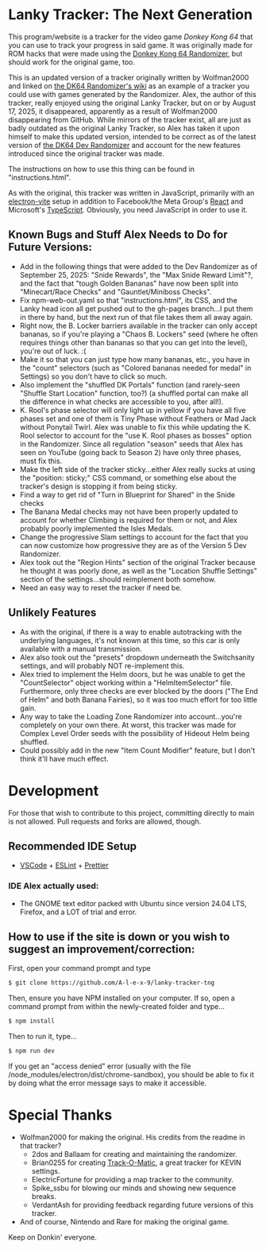 # Lanky Tracker: The Next Generation

This program/website is a tracker for the video game *Donkey Kong 64* that you can use to track your progress in said game. It was originally made for ROM hacks that were made using the [Donkey Kong 64 Randomizer](https://dk64randomizer.com/), but should work for the original game, too.

This is an updated version of a tracker originally written by Wolfman2000 and linked on [the DK64 Randomizer's wiki](https://dev.dk64randomizer.com/wiki/index.html?title=Trackers#lanky-tracker) as an example of a tracker you could use with games generated by the Randomizer. Alex, the author of this tracker, really enjoyed using the original Lanky Tracker, but on or by August 17, 2025, it disappeared, apparently as a result of Wolfman2000 disappearing from GitHub. While mirrors of the tracker exist, all are just as badly outdated as the original Lanky Tracker, so Alex has taken it upon himself to make this updated version, intended to be correct as of the latest version of [the DK64 Dev Randomizer](https://dev.dk64randomizer.com) and account for the new features introduced since the original tracker was made.

The instructions on how to use this thing can be found in "instructions.html".

As with the original, this tracker was written in JavaScript, primarily with an [electron-vite](https://electron-vite.org/) setup in addition to Facebook/the Meta Group's [React](https://reactjs.org/) and Microsoft's [TypeScript](https://www.typescriptlang.org/). Obviously, you need JavaScript in order to use it.

## Known Bugs and Stuff Alex Needs to Do for Future Versions:
- Add in the following things that were added to the Dev Randomizer as of September 25, 2025: "Snide Rewards", the "Max Snide Reward Limit"?, and the fact that "tough Golden Bananas" have now been split into "Minecart/Race Checks" and "Gauntlet/Miniboss Checks".
- Fix npm-web-out.yaml so that "instructions.html", its CSS, and the Lanky head icon all get pushed out to the gh-pages branch...I put them in there by hand, but the next run of that file takes them all away again.
- Right now, the B. Locker barriers available in the tracker can only accept bananas, so if you're playing a "Chaos B. Lockers" seed (where he often requires things other than bananas so that you can get into the level), you're out of luck. :(
- Make it so that you can just type how many bananas, etc., you have in the "count" selectors (such as "Colored bananas needed for medal" in Settings) so you don't have to click so much.
- Also implement the "shuffled DK Portals" function (and rarely-seen "Shuffle Start Location" function, too?) (a shuffled portal can make all the difference in what checks are accessible to you, after all!).
- K. Rool's phase selector will only light up in yellow if you have all five phases set and one of them is Tiny Phase without Feathers or Mad Jack without Ponytail Twirl. Alex was unable to fix this while updating the K. Rool selector to account for the "use K. Rool phases as bosses" option in the Randomizer. Since all regulation "season" seeds that Alex has seen on YouTube (going back to Season 2) have only three phases, must fix this.
- Make the left side of the tracker sticky...either Alex really sucks at using the "position: sticky;" CSS command, or something else about the tracker's design is stopping it from being sticky.
- Find a way to get rid of "Turn in Blueprint for Shared" in the Snide checks
- The Banana Medal checks may not have been properly updated to account for whether Climbing is required for them or not, and Alex probably poorly implemented the Isles Medals.
- Change the progressive Slam settings to account for the fact that you can now customize how progressive they are as of the Version 5 Dev Randomizer.
- Alex took out the "Region Hints" section of the original Tracker because he thought it was poorly done, as well as the "Location Shuffle Settings" section of the settings...should reimplement both somehow.
- Need an easy way to reset the tracker if need be.

## Unlikely Features
- As with the original, if there is a way to enable autotracking with the underlying languages, it's not known at this time, so this car is only available with a manual transmission.
- Alex also took out the "presets" dropdown underneath the Switchsanity settings, and will probably NOT re-implement this.
- Alex tried to implement the Helm doors, but he was unable to get the "CountSelector" object working within a "HelmItemSelector" file. Furthermore, only three checks are ever blocked by the doors ("The End of Helm" and both Banana Fairies), so it was too much effort for too little gain.
- Any way to take the Loading Zone Randomizer into account...you're completely on your own there. At worst, this tracker was made for Complex Level Order seeds with the possibility of Hideout Helm being shuffled.
- Could possibly add in the new "Item Count Modifier" feature, but I don't think it'll have much effect.

# Development

For those that wish to contribute to this project, committing directly to main is not allowed. Pull requests and forks are allowed, though.

## Recommended IDE Setup

- [VSCode](https://code.visualstudio.com/) + [ESLint](https://marketplace.visualstudio.com/items?itemName=dbaeumer.vscode-eslint) + [Prettier](https://marketplace.visualstudio.com/items?itemName=esbenp.prettier-vscode)

### IDE Alex actually used:
- The GNOME text editor packed with Ubuntu since version 24.04 LTS, Firefox, and a LOT of trial and error.

## How to use if the site is down or you wish to suggest an improvement/correction:
First, open your command prompt and type
```bash
$ git clone https://github.com/A-l-e-x-9/lanky-tracker-tng
```
Then, ensure you have NPM installed on your computer. If so, open a command prompt from within the newly-created folder and type...
```bash
$ npm install
```
Then to run it, type...
```bash
$ npm run dev
```
If you get an "access denied" error (usually with the file /node_modules/electron/dist/chrome-sandbox), you should be able to fix it by doing what the error message says to make it accessible.

# Special Thanks

- Wolfman2000 for making the original. His credits from the readme in that tracker?
  - 2dos and Ballaam for creating and maintaining the randomizer.
  - Brian0255 for creating [Track-O-Matic](https://github.com/Brian0255/Track-O-Matic), a great tracker for KEVIN settings.
  - ElectricFortune for providing a map tracker to the community.
  - Spike_ssbu for blowing our minds and showing new sequence breaks.
  - VerdantAsh for providing feedback regarding future versions of this tracker.
- And of course, Nintendo and Rare for making the original game.

Keep on Donkin' everyone.
